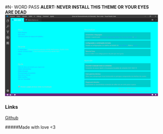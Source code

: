 #N- WORD PASS
**ALERT: NEVER INSTALL THIS THEME OR YOUR EYES ARE DEAD**
<img src="preview.png"></img>

### Links
[Github](https://github.com/n-wordpass/vISUAL-STUDIO-CODE)

#####Made with love <3

